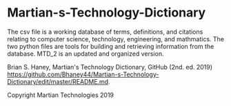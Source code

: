 # Martian-s-Technology-Dictionary
The csv file is a working database of terms, definitions, and citations relating to computer science, technology, engineering, and mathmatics. The two python files are tools for building and retrieving information from the database. MTD_2 is an updated and organized version.

Brian S. Haney, Martian's Technology Dictionary, GitHub (2nd. ed. 2019) https://github.com/Bhaney44/Martian-s-Technology-Dictionary/edit/master/README.md.

Copyright Martian Technologies 2019
